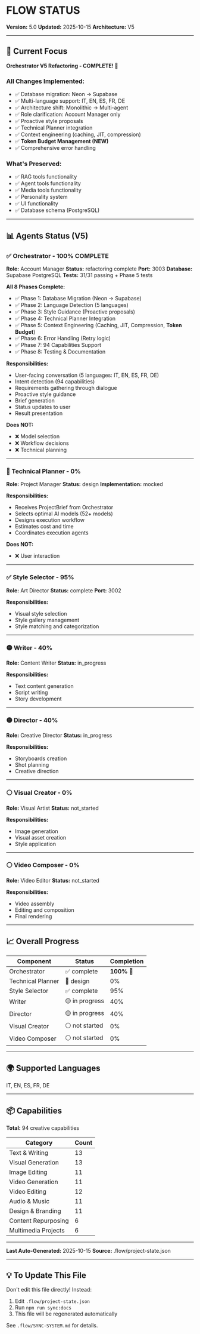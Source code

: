 # FLOW STATUS

**Version:** 5.0
**Updated:** 2025-10-15
**Architecture:** V5

---

## 🎯 Current Focus

**Orchestrator V5 Refactoring - COMPLETE! 🎉**

### All Changes Implemented:
- ✅ Database migration: Neon → Supabase
- ✅ Multi-language support: IT, EN, ES, FR, DE
- ✅ Architecture shift: Monolithic → Multi-agent
- ✅ Role clarification: Account Manager only
- ✅ Proactive style proposals
- ✅ Technical Planner integration
- ✅ Context engineering (caching, JIT, compression)
- ✅ **Token Budget Management (NEW)**
- ✅ Comprehensive error handling

### What's Preserved:
- ✅ RAG tools functionality
- ✅ Agent tools functionality
- ✅ Media tools functionality
- ✅ Personality system
- ✅ UI functionality
- ✅ Database schema (PostgreSQL)

---

## 📊 Agents Status (V5)

### ✅ Orchestrator - 100% COMPLETE
**Role:** Account Manager
**Status:** refactoring complete
**Port:** 3003
**Database:** Supabase PostgreSQL
**Tests:** 31/31 passing + Phase 5 tests

**All 8 Phases Complete:**
- ✅ Phase 1: Database Migration (Neon → Supabase)
- ✅ Phase 2: Language Detection (5 languages)
- ✅ Phase 3: Style Guidance (Proactive proposals)
- ✅ Phase 4: Technical Planner Integration
- ✅ Phase 5: Context Engineering (Caching, JIT, Compression, **Token Budget**)
- ✅ Phase 6: Error Handling (Retry logic)
- ✅ Phase 7: 94 Capabilities Support
- ✅ Phase 8: Testing & Documentation

**Responsibilities:**
- User-facing conversation (5 languages: IT, EN, ES, FR, DE)
- Intent detection (94 capabilities)
- Requirements gathering through dialogue
- Proactive style guidance
- Brief generation
- Status updates to user
- Result presentation

**Does NOT:**
- ❌ Model selection
- ❌ Workflow decisions
- ❌ Technical planning

---

### 📐 Technical Planner - 0%
**Role:** Project Manager
**Status:** design
**Implementation:** mocked

**Responsibilities:**
- Receives ProjectBrief from Orchestrator
- Selects optimal AI models (52+ models)
- Designs execution workflow
- Estimates cost and time
- Coordinates execution agents

**Does NOT:**
- ❌ User interaction

---

### ✅ Style Selector - 95%
**Role:** Art Director
**Status:** complete
**Port:** 3002

**Responsibilities:**
- Visual style selection
- Style gallery management
- Style matching and categorization

---

### 🟡 Writer - 40%
**Role:** Content Writer
**Status:** in_progress

**Responsibilities:**
- Text content generation
- Script writing
- Story development

---

### 🟡 Director - 40%
**Role:** Creative Director
**Status:** in_progress

**Responsibilities:**
- Storyboards creation
- Shot planning
- Creative direction

---

### ⚪ Visual Creator - 0%
**Role:** Visual Artist
**Status:** not_started

**Responsibilities:**
- Image generation
- Visual asset creation
- Style application

---

### ⚪ Video Composer - 0%
**Role:** Video Editor
**Status:** not_started

**Responsibilities:**
- Video assembly
- Editing and composition
- Final rendering

---

## 📈 Overall Progress

| Component | Status | Completion |
|-----------|--------|------------|
| Orchestrator | ✅ complete | **100%** 🎉 |
| Technical Planner | 📐 design | 0% |
| Style Selector | ✅ complete | 95% |
| Writer | 🟡 in progress | 40% |
| Director | 🟡 in progress | 40% |
| Visual Creator | ⚪ not started | 0% |
| Video Composer | ⚪ not started | 0% |

---

## 🌍 Supported Languages

IT, EN, ES, FR, DE

---

## 📦 Capabilities

**Total:** 94 creative capabilities

| Category | Count |
|----------|-------|
| Text & Writing | 13 |
| Visual Generation | 13 |
| Image Editing | 11 |
| Video Generation | 11 |
| Video Editing | 12 |
| Audio & Music | 11 |
| Design & Branding | 11 |
| Content Repurposing | 6 |
| Multimedia Projects | 6 |

---

**Last Auto-Generated:** 2025-10-15
**Source:** .flow/project-state.json

---

## 💡 To Update This File

Don't edit this file directly! Instead:

1. Edit `.flow/project-state.json`
2. Run `npm run sync:docs`
3. This file will be regenerated automatically

See `.flow/SYNC-SYSTEM.md` for details.
